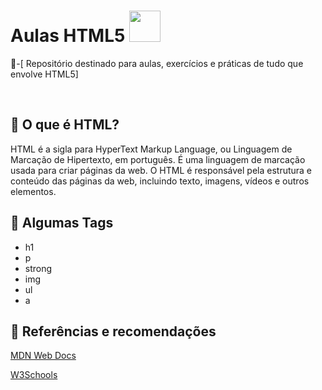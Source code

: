 
# Aulas HTML5 <img src="https://cdn.jsdelivr.net/gh/devicons/devicon/icons/html5/html5-plain-wordmark.svg" width = "50" />

<p> 📍-[ Repositório destinado para aulas, exercícios e práticas de tudo que envolve HTML5]</p>
<br>

## 📌 O que é HTML?
<p>HTML é a sigla para HyperText Markup Language, ou Linguagem de Marcação de Hipertexto, em português. É uma linguagem de marcação usada para criar páginas da web. O HTML é responsável pela estrutura e conteúdo das páginas da web, incluindo texto, imagens, vídeos e outros elementos.</p>

## 📌 Algumas Tags
<ul>
  <li>h1</li>
  <li>p</li>
  <li>strong</li>
  <li>img</li>
  <li>ul</li>
  <li>a</li>
</ul>

## 📌 Referências e recomendações 

<a href="https://developer.mozilla.org/pt-BR/docs/Web/HTML">MDN Web Docs</a>

<a href="https://www.w3schools.com/html/">W3Schools</a>
